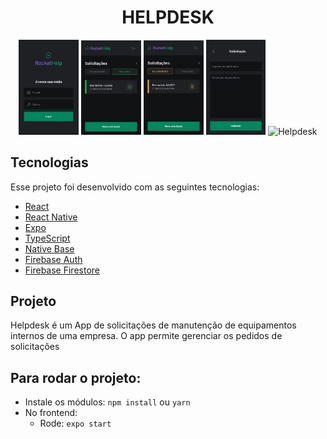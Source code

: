 <h1 align="center">HELPDESK</h1>

<p align="center">
  <img alt="Helpdesk" src=".screens/signin.jpg" width="19%">
  <img alt="Helpdesk" src=".screens/home_1.jpg" width="19%">
  <img alt="Helpdesk" src=".screens/home_2.jpg" width="19%">
  <img alt="Helpdesk" src=".screens/register.jpg" width="19%">
  <img alt="Helpdesk" src=".screens/fnish.jpg" width="19%">
</p>

## Tecnologias

Esse projeto foi desenvolvido com as seguintes tecnologias:

- [React](https://reactjs.org)
- [React Native](https://reactnative.dev)
- [Expo](https://expo.io)
- [TypeScript](https://www.typescriptlang.org)
- [Native Base](https://nativebase.io)
- [Firebase Auth](https://firebase.google.com/docs/auth)
- [Firebase Firestore](https://firebase.google.com/docs/firestore)

## Projeto

Helpdesk é um App de solicitações de manutenção de equipamentos internos de uma empresa.
O app permite gerenciar os pedidos de solicitações

## Para rodar o projeto:

- Instale os módulos: `npm install` ou `yarn`
- No frontend:
  - Rode: `expo start`
